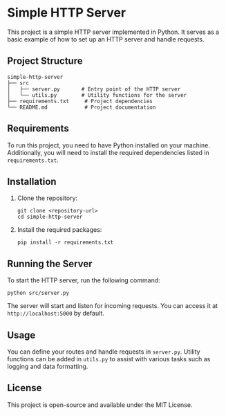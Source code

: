 # Simple HTTP Server

This project is a simple HTTP server implemented in Python. It serves as a basic example of how to set up an HTTP server and handle requests.

## Project Structure

```
simple-http-server
├── src
│   ├── server.py       # Entry point of the HTTP server
│   └── utils.py        # Utility functions for the server
├── requirements.txt     # Project dependencies
└── README.md            # Project documentation
```

## Requirements

To run this project, you need to have Python installed on your machine. Additionally, you will need to install the required dependencies listed in `requirements.txt`.

## Installation

1. Clone the repository:
   ```
   git clone <repository-url>
   cd simple-http-server
   ```

2. Install the required packages:
   ```
   pip install -r requirements.txt
   ```

## Running the Server

To start the HTTP server, run the following command:
```
python src/server.py
```

The server will start and listen for incoming requests. You can access it at `http://localhost:5000` by default.

## Usage

You can define your routes and handle requests in `server.py`. Utility functions can be added in `utils.py` to assist with various tasks such as logging and data formatting.

## License

This project is open-source and available under the MIT License.